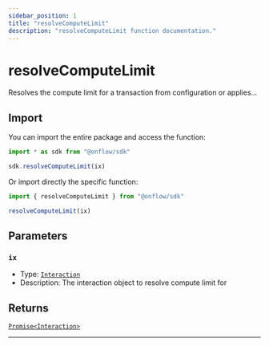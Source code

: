 ```yaml
---
sidebar_position: 1
title: "resolveComputeLimit"
description: "resolveComputeLimit function documentation."
---
```


<!-- THIS DOCUMENT IS AUTO-GENERATED FROM [onflow/sdk/src/resolve/resolve-compute-limit.ts](https://github.com/onflow/fcl-js/tree/master/packages/sdk/src/resolve/resolve-compute-limit.ts). DO NOT EDIT MANUALLY -->

# resolveComputeLimit

Resolves the compute limit for a transaction from configuration or applies...

## Import

You can import the entire package and access the function:

```typescript
import * as sdk from "@onflow/sdk"

sdk.resolveComputeLimit(ix)
```

Or import directly the specific function:

```typescript
import { resolveComputeLimit } from "@onflow/sdk"

resolveComputeLimit(ix)
```


## Parameters

### `ix` 

- Type: [`Interaction`](../types#interaction)
- Description: The interaction object to resolve compute limit for



## Returns

[`Promise<Interaction>`](../types#interaction)


---